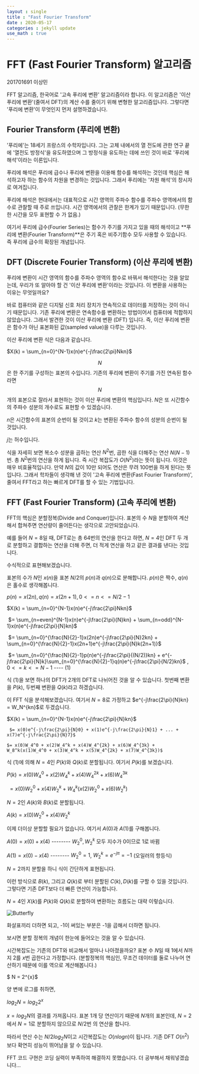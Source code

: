 ```yaml
---
layout : single
title : "Fast Fourier Transform"
date : 2020-05-17
categories : jekyll update
use_math : true
---
```




# FFT (Fast Fourier Transform) 알고리즘

201701691 이상민



FFT 알고리즘, 한국어로 '고속 푸리에 변환' 알고리즘이라 합니다. 이 알고리즘은 '이산 푸리에 변환'(줄여서 DFT)의 계산 수를 줄이기 위해 변형한 알고리즘입니다. 그렇다면 '푸리에 변환'이 무엇인지 먼저 설명하겠습니다.



## Fourier Transform (푸리에 변환)

'푸리에'는 18세기 프랑스의 수학자입니다. 그는 고체 내에서의 열 전도에 관한 연구 끝에 '열전도 방정식'을 유도하였으며 그 방정식을 유도하는 데에 쓰인 것이 바로 '푸리에 해석'이라는 이론입니다.



푸리에 해석은 푸리에 급수나 푸리에 변환을 이용해 함수를 해석하는 것인데 핵심은 해석하고자 하는 함수의 차원을 변경하는 것입니다. 그래서 푸리에는 '차원 해석'의 창시자로 여겨집니다.



푸리에 해석은 현대에서는 대표적으로 시간 영역의 주파수 함수를 주파수 영역에서의 함수로 관찰할 때 주로 쓰입니다. 시간 영역에서의 관찰은 한계가 있기 때문입니다. (무한한 시간을 모두 표현할 수 가 없음.)



여기서 푸리에 급수(Fourier Series)는 함수가 주기를 가지고 있을 때의 해석이고 **푸리에 변환(Fourier Transform)**은 주기 혹은 비주기함수 모두 사용할 수 있습니다. 즉 푸리에 급수의 확장된 개념입니다.



## DFT (Discrete Fourier Transform) (이산 푸리에 변환)

푸리에 변환이 시간 영역의 함수를 주파수 영역의 함수로 바꿔서 해석한다는 것을 알았는데, 우리가 또 알아야 할 건 '이산 푸리에 변환'이라는 것입니다. 이 변환을 사용하는 이유는 무엇일까요?



바로 컴퓨터와 같은 디지털 신호 처리 장치가 연속적으로 데이터를 저장하는 것이 아니기 때문입니다. 기존 푸리에 변환은 연속함수를 변환하는 방법이어서 컴퓨터에 적합하지 않았습니다. 그래서 발견한 것이 이산 푸리에 변환 (DFT) 입니다. 즉, 이산 푸리에 변환은 함수가 아닌 표본화된 값(sampled value)을 다루는 것입니다.



이산 푸리에 변환 식은 다음과 같습니다.



$X(k) = \sum_{n=0}^{N-1}x(n)e^{-j\frac{2\pi}Nkn}$



$$N$$은 한 주기를 구성하는 표본의 수입니다. 기존의 푸리에 변환이 주기를 가진 연속된 함수라면 $$N$$개의 표본으로 잘라서 표현하는 것이 이산 푸리에 변환의 핵심입니다. $N$은 또 시간함수의 주파수 성분의 개수로도 표현할 수 있겠습니다.

$n$은 시간함수의 표본의 순번이 될 것이고 $k$는 변환된 주파수 함수의 성분의 순번이 될 것입니다.

$j$는 허수입니다.



식을 자세히 보면 복소수 성분을 곱하는 연산 $N^2$번, 곱한 식을 더해주는 연산 $N(N-1)$번. 총 $N^2$번의 연산을 하게 됩니다. 즉 시간 복잡도가 $O(N^2)$라는 뜻이 됩니다. 이것은 매우 비효율적입니다. 만약 $N$의 값이 10만 되어도 연산은 무려 100번을 하게 된다는 뜻입니다. 그래서 학자들이 생각해 낸 것이 '고속 푸리에 변환(Fast Fourier Transform)', 줄여서 FFT라고 하는 빠르게 DFT를 할 수 있는 기법입니다.



## FFT (Fast Fourier Transform) (고속 푸리에 변환)



FFT의 핵심은 분할정복(Divide and Conquer)입니다. 표본의 수 $N$을 분할하여 계산해서 합쳐주면 연산량이 줄어든다는 생각으로 고안되었습니다.

예를 들어 $N=8$일 때, DFT로는 총 64번의 연산을 한다고 하면, $N=4$인 DFT 두 개로 분할하고 결합하는 연산을 더해 주면, 더 적게 연산을 하고 같은 결과를 낸다는 것입니다.

수식적으로 표현해보겠습니다.



표본의 수가 $N$인 $x(n)$을 표본 $N/2$의 $p(n)$과 $q(n)$으로 분해합니다. $p(n)$은 짝수, $q(n)$은 홀수로 생각해봅니다.



$p(n) = x(2n), q(n) = x(2n+1), 0<=n<=N/2 -1$



$X(k) = \sum_{n=0}^{N-1}x(n)e^{-j\frac{2\pi}Nkn}$

​			$= \sum_{n=even}^{N-1}x(n)e^{-j\frac{2\pi}{N}kn} + \sum_{n=odd}^{N-1}x(n)e^{-j\frac{2\pi}{N}kn}$

​			$= \sum_{n=0}^{\frac{N}{2}-1}x(2n)e^{-j\frac{2\pi}{N}2kn} + \sum_{n=0}^{\frac{N}{2}-1}x(2n+1)e^{-j\frac{2\pi}{N}k(2n+1)}$

​			$= \sum_{n=0}^{\frac{N}{2}-1}p(n)e^{-j\frac{2\pi}{(N/2)}kn} + e^{-j\frac{2\pi}{N}k}\sum_{n=0}^{\frac{N}{2}-1}q(n)e^{-j\frac{2\pi}{N/2}kn}$ , $0<=k<=N-1$         ---- (1)



식 (1)을 보면 하나의 DFT가 2개의 DFT로 나뉘어진 것을 알 수 있습니다. 첫번째 변환을 $P(k)$, 두번째 변환을 $Q(k)$라고 하겠습니다.



이 FFT 식을 분석해보겠습니다. 여기서 $N=8$로 가정하고 $e^{-j\frac{2\pi}{N}kn} = W_N^{kn}$로 두겠습니다. 

$X(k) = \sum_{n=0}^{N-1}x(n)e^{-j\frac{2\pi}{N}kn}$

 	 $= x(0)e^{-j\frac{2\pi}{N}0} + x(1)e^{-j\frac{2\pi}{N}1} + ... + x(7)e^{-j\frac{2\pi}{N}7}$

  	$= x(0)W_4^0 + x(2)W_4^k + x(4)W_4^{2k} + x(6)W_4^{3k} + W_8^k(x(1)W_4^0 + x(3)W_4^k + x(5)W_4^{2k} + x(7)W_4^{3k})$



식 (1)에 의해 $N=4$인 $P(k)$와 $Q(k)$로 분할됩니다. 여기서 $P(k)$를 보겠습니다.

$P(k) = x(0)W_4^0 + x(2)W_4^k + x(4)W_4^{2k} + x(6)W_4^{3k}$

​		  $= x(0)W_2^0 + x(4)W_2^k + W_4^k(x(2)W_2^0 + x(6)W_2^k)$



$N=2$인 $A(k)$와 $B(k)$로 분할됩니다.

$A(k) = x(0)W_2^0 + x(4)W_2^k$



이제 더이상 분할할 필요가 없습니다. 여기서 $A(0)$과 $A(1)$를 구해봅니다.

$A(0) = x(0) + x(4)$   -------- $W_2^0, W_2^k$ 모두 지수가 0이므로 1로 바뀜

$A(1) = x(0) - x(4)$   -------- $W_2^0 = 1$, $W_2^k = e^{-j\pi} = -1$ (오일러의 항등식)



$N=2$까지 분할을 하니 식이 간단하게 표현됩니다.

이런 방식으로 $B(k)$, 그리고 $Q(k)$로 부터 분할된 $C(k), D(k)$를 구할 수 있을 것입니다. 그렇다면 기존 DFT보다 더 빠른 연산이 가능합니다.



$N=4$인 $X(k)$를 $P(k)$와 $Q(k)$로 분할하여 변환하는 흐름도는 대략 이렇습니다.

![Butterfly](https://user-images.githubusercontent.com/63089782/82148279-47774c00-988e-11ea-8c43-9ccc7b7c6239.jpg)

화살표끼리 더하면 되고, -1이 써있는 부분은 -1을 곱해서 더하면 됩니다.

보시면 분할 정복의 개념이 한눈에 들어오는 것을 알 수 있습니다.



시간복잡도는 기존의 DFT와 비교해서 얼마나 나아졌을까요?  표본 수 $N$일 때 1에서 $N$까지 2를 $x$번 곱한다고 가정합니다. (분할정복의 핵심인, 무조건 데이터를 둘로 나누어 연산하기 때문에 이를 역으로 계산해봅니다.)

$ N = 2^{x}$

양 변에 로그를 취하면, 

$log_{2}N = log_{2}{2^x}$

$x = log_{2}N$의 결과를 가져옵니다. 표본 1개 당 연산이기 때문에 $N$개의 표본인데, $N=2$에서 $N=1$로 분할하지 않으므로 $N/2$번 의 연산을 합니다.

따라서 연산 수는 $N/2log_{2}N$이고 시간복잡도는 $O(nlogn)$이 됩니다. 기존 DFT $O(n^2)$보다 확연히 성능이 뛰어남을 알 수 있습니다.





FFT 코드 구현은 코딩 실력이 부족하여 해결하지 못했습니다. 더 공부해서 채워넣겠습니다...







